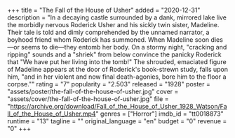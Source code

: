 +++
title = "The Fall of the House of Usher"
added = "2020-12-31"
description = "In a decaying castle surrounded by a dank, mirrored lake live the morbidly nervous Roderick Usher and his sickly twin sister, Madeline. Their tale is told and dimly comprehended by the unnamed narrator, a boyhood friend whom Roderick has summoned. When Madeline soon dies—or seems to die—they entomb her body. On a stormy night, \"cracking and ripping\" sounds and a \"shriek\" from below convince the panicky Roderick that \"We have put her living into the tomb!\" The shrouded, emaciated figure of Madeline appears at the door of Roderick's book-strewn study, falls upon him, \"and in her violent and now final death-agonies, bore him to the floor a corpse.\""
rating = "7"
popularity = "2.503"
released = "1928"
poster = "assets/poster/the-fall-of-the-house-of-usher.jpg"
cover = "assets/cover/the-fall-of-the-house-of-usher.jpg"
file = "https://archive.org/download/Fall_of_the_House_of_Usher_1928_Watson/Fall_of_the_House_of_Usher.mp4"
genres = ["Horror"]
imdb_id = "tt0018873"
runtime = "13"
tagline = ""
original_language = "en"
budget = "0"
revenue = "0"
+++
